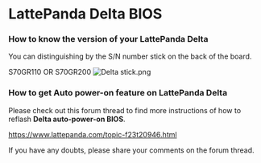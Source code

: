 # LattePanda Delta BIOS

### How to know the version of your LattePanda Delta

You can distinguishing by the S/N number stick on the back of the board.

S70GR110  OR  S70GR200
![Delta stick.png](https://www.lattepanda.com/wp-content/uploads/2020/06/Delta-version.jpg)



### How to get Auto power-on feature on LattePanda Delta

Please check out this forum thread to find more instructions of how to reflash **Delta auto-power-on BIOS**.

https://www.lattepanda.com/topic-f23t20946.html



If you have any doubts, please share your comments on the forum thread.

